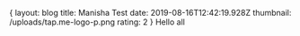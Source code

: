 {
layout: blog
title: Manisha Test
date: 2019-08-16T12:42:19.928Z
thumbnail: /uploads/tap.me-logo-p.png
rating: 2
}
Hello all
